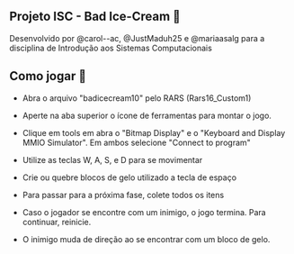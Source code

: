 ## Projeto ISC - Bad Ice-Cream 🍧

Desenvolvido por @carol--ac, @JustMaduh25 e @mariaasalg para a disciplina de Introdução aos Sistemas Computacionais

## Como jogar 🧊
- Abra o arquivo "badicecream10" pelo RARS (Rars16_Custom1)
- Aperte na aba superior o ícone de ferramentas para montar o jogo.
- Clique em tools em abra o "Bitmap Display" e o "Keyboard and Display MMIO Simulator". Em ambos selecione "Connect to program"

- Utilize as teclas W, A, S, e D para se movimentar
- Crie ou quebre blocos de gelo utilizado a tecla de espaço
- Para passar para a próxima fase, colete todos os itens

- Caso o jogador se encontre com um inimigo, o jogo termina. Para continuar, reinicie.
- O inimigo muda de direção ao se encontrar com um bloco de gelo.
